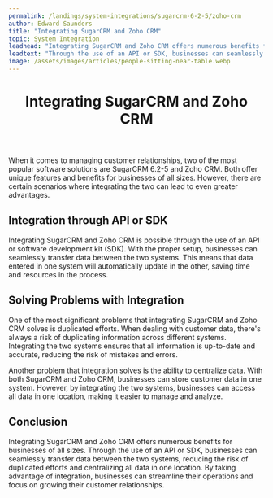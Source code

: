 ```yaml
---
permalink: /landings/system-integrations/sugarcrm-6-2-5/zoho-crm
author: Edward Saunders
title: "Integrating SugarCRM and Zoho CRM"
topic: System Integration
leadhead: "Integrating SugarCRM and Zoho CRM offers numerous benefits for businesses of all sizes"
leadtext: "Through the use of an API or SDK, businesses can seamlessly transfer data between the two systems, reducing the risk of duplicated efforts and centralizing all data in one location. By taking advantage of integration, businesses can streamline their operations and focus on growing their customer relationships."
image: /assets/images/articles/people-sitting-near-table.webp
---
```

<div class="arttext">	<header>
		<h1>Integrating SugarCRM and Zoho CRM</h1>
	</header>
	<main>
		<p>When it comes to managing customer relationships, two of the most popular software solutions are SugarCRM 6.2-5 and Zoho CRM. Both offer unique features and benefits for businesses of all sizes. However, there are certain scenarios where integrating the two can lead to even greater advantages.</p>
		<h2>Integration through API or SDK</h2>
		<p>Integrating SugarCRM and Zoho CRM is possible through the use of an API or software development kit (SDK). With the proper setup, businesses can seamlessly transfer data between the two systems. This means that data entered in one system will automatically update in the other, saving time and resources in the process.</p>
		<h2>Solving Problems with Integration</h2>
		<p>One of the most significant problems that integrating SugarCRM and Zoho CRM solves is duplicated efforts. When dealing with customer data, there's always a risk of duplicating information across different systems. Integrating the two systems ensures that all information is up-to-date and accurate, reducing the risk of mistakes and errors.</p>
		<p>Another problem that integration solves is the ability to centralize data. With both SugarCRM and Zoho CRM, businesses can store customer data in one system. However, by integrating the two systems, businesses can access all data in one location, making it easier to manage and analyze.</p>
		<h2>Conclusion</h2>
		<p>Integrating SugarCRM and Zoho CRM offers numerous benefits for businesses of all sizes. Through the use of an API or SDK, businesses can seamlessly transfer data between the two systems, reducing the risk of duplicated efforts and centralizing all data in one location. By taking advantage of integration, businesses can streamline their operations and focus on growing their customer relationships.</p>
	</main>
</div>